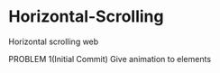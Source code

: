 # Horizontal-Scrolling
Horizontal scrolling web

PROBLEM 1(Initial Commit)
Give animation to elements
